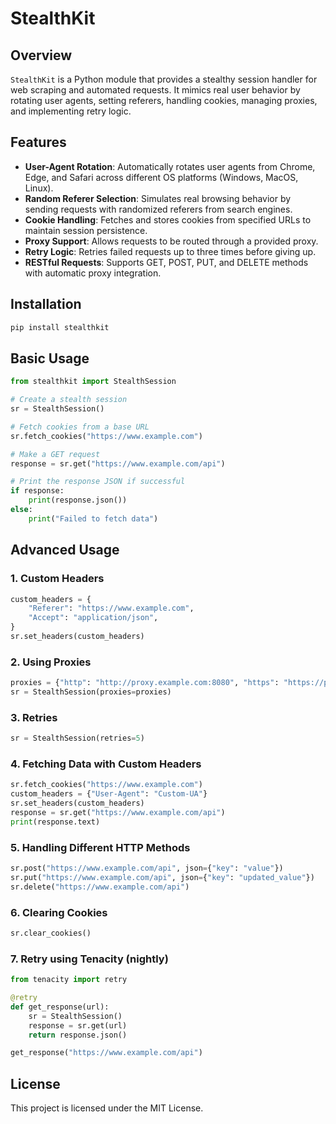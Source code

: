 # StealthKit

## Overview

`StealthKit` is a Python module that provides a stealthy session handler for web scraping and automated requests. It mimics real user behavior by rotating user agents, setting referers, handling cookies, managing proxies, and implementing retry logic.

## Features

- **User-Agent Rotation**: Automatically rotates user agents from Chrome, Edge, and Safari across different OS platforms (Windows, MacOS, Linux).
- **Random Referer Selection**: Simulates real browsing behavior by sending requests with randomized referers from search engines.
- **Cookie Handling**: Fetches and stores cookies from specified URLs to maintain session persistence.
- **Proxy Support**: Allows requests to be routed through a provided proxy.
- **Retry Logic**: Retries failed requests up to three times before giving up.
- **RESTful Requests**: Supports GET, POST, PUT, and DELETE methods with automatic proxy integration.

## Installation

```sh
pip install stealthkit
```

## Basic Usage

```python
from stealthkit import StealthSession

# Create a stealth session
sr = StealthSession()

# Fetch cookies from a base URL
sr.fetch_cookies("https://www.example.com")

# Make a GET request
response = sr.get("https://www.example.com/api")

# Print the response JSON if successful
if response:
    print(response.json())
else:
    print("Failed to fetch data")
```

## Advanced Usage

### 1. Custom Headers
```python
custom_headers = {
    "Referer": "https://www.example.com",
    "Accept": "application/json",
}
sr.set_headers(custom_headers)
```

### 2. Using Proxies
```python
proxies = {"http": "http://proxy.example.com:8080", "https": "https://proxy.example.com:8080"}
sr = StealthSession(proxies=proxies)
```

### 3. Retries
```python
sr = StealthSession(retries=5)
```

### 4. Fetching Data with Custom Headers
```python
sr.fetch_cookies("https://www.example.com")
custom_headers = {"User-Agent": "Custom-UA"}
sr.set_headers(custom_headers)
response = sr.get("https://www.example.com/api")
print(response.text)
```

### 5. Handling Different HTTP Methods
```python
sr.post("https://www.example.com/api", json={"key": "value"})
sr.put("https://www.example.com/api", json={"key": "updated_value"})
sr.delete("https://www.example.com/api")
```

### 6. Clearing Cookies
```python
sr.clear_cookies()
```

### 7. Retry using Tenacity (nightly)
```python
from tenacity import retry

@retry
def get_response(url):
    sr = StealthSession()
    response = sr.get(url)
    return response.json()

get_response("https://www.example.com/api")
```



## License
This project is licensed under the MIT License.

